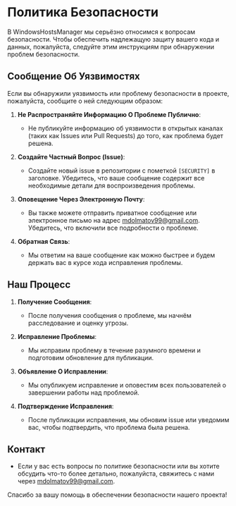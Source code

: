 # Политика Безопасности

В WindowsHostsManager мы серьёзно относимся к вопросам безопасности. Чтобы обеспечить надлежащую защиту вашего кода и данных, пожалуйста, следуйте этим инструкциям при обнаружении проблем безопасности.

## Сообщение Об Уязвимостях

Если вы обнаружили уязвимость или проблему безопасности в проекте, пожалуйста, сообщите о ней следующим образом:

1. **Не Распространяйте Информацию О Проблеме Публично**:
   - Не публикуйте информацию об уязвимости в открытых каналах (таких как Issues или Pull Requests) до того, как проблема будет решена.

2. **Создайте Частный Вопрос (Issue)**:
   - Создайте новый issue в репозитории с пометкой `[SECURITY]` в заголовке. Убедитесь, что ваше сообщение содержит все необходимые детали для воспроизведения проблемы.

3. **Оповещение Через Электронную Почту**:
   - Вы также можете отправить приватное сообщение или электронное письмо на адрес mdolmatov99@gmail.com. Убедитесь, что включили все подробности о проблеме.

4. **Обратная Связь**:
   - Мы ответим на ваше сообщение как можно быстрее и будем держать вас в курсе хода исправления проблемы.

## Наш Процесс

1. **Получение Сообщения**:
   - После получения сообщения о проблеме, мы начнём расследование и оценку угрозы.

2. **Исправление Проблемы**:
   - Мы исправим проблему в течение разумного времени и подготовим обновление для публикации.

3. **Объявление О Исправлении**:
   - Мы опубликуем исправление и оповестим всех пользователей о завершении работы над проблемой.

4. **Подтверждение Исправления**:
   - После публикации исправления, мы обновим issue или уведомим вас, чтобы подтвердить, что проблема была решена.

## Контакт

- Если у вас есть вопросы по политике безопасности или вы хотите обсудить что-то более детально, пожалуйста, свяжитесь с нами через mdolmatov99@gmail.com.

Спасибо за вашу помощь в обеспечении безопасности нашего проекта!
